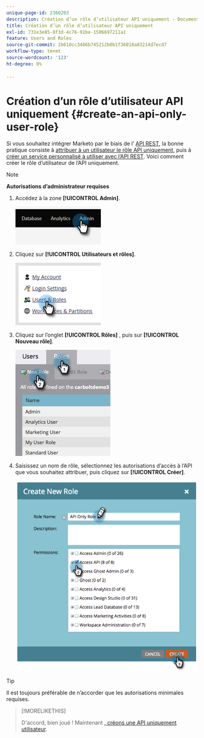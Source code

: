 ```yaml
---
unique-page-id: 2360203
description: Création d’un rôle d’utilisateur API uniquement - Documents Marketo - Documentation du produit
title: Création d’un rôle d’utilisateur API uniquement
exl-id: 731e3e85-8f3d-4c76-91be-1506697211a1
feature: Users and Roles
source-git-commit: 2b610cc3486b745212b0b1f36018a83214d7ecd7
workflow-type: tm+mt
source-wordcount: '123'
ht-degree: 0%

---
```


# Création d’un rôle d’utilisateur API uniquement {#create-an-api-only-user-role}

Si vous souhaitez intégrer Marketo par le biais de l’ [API REST](https://experienceleague.adobe.com/en/docs/marketo-developer/marketo/rest/rest-api), la bonne pratique consiste à [ attribuer à un utilisateur le rôle API uniquement](/help/marketo/product-docs/administration/users-and-roles/create-an-api-only-user.md), puis à [ créer un service personnalisé à utiliser avec l’API REST](/help/marketo/product-docs/administration/additional-integrations/create-a-custom-service-for-use-with-rest-api.md). Voici comment créer le rôle d’utilisateur de l’API uniquement.

>[!NOTE]
>
>**Autorisations d’administrateur requises**

1. Accédez à la zone **[!UICONTROL Admin]**.

   ![](assets/create-an-api-only-user-role-1.png)

1. Cliquez sur **[!UICONTROL Utilisateurs et rôles]**.

   ![](assets/create-an-api-only-user-role-2.png)

1. Cliquez sur l’onglet **[!UICONTROL Rôles]** , puis sur **[!UICONTROL Nouveau rôle]**.

   ![](assets/create-an-api-only-user-role-3.png)

1. Saisissez un nom de rôle, sélectionnez les autorisations d’accès à l’API que vous souhaitez attribuer, puis cliquez sur **[!UICONTROL Créer]**.

   ![](assets/create-an-api-only-user-role-4.png)

>[!TIP]
>
>Il est toujours préférable de n’accorder que les autorisations minimales requises.

>[!MORELIKETHIS]
>
>D&#39;accord, bien joué ! Maintenant [, créons une API uniquement utilisateur](/help/marketo/product-docs/administration/users-and-roles/create-an-api-only-user.md).

